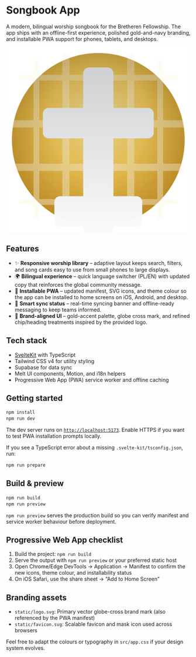 # Songbook App

A modern, bilingual worship songbook for the Bretheren Fellowship. The app ships with an offline-first experience, polished gold-and-navy branding, and installable PWA support for phones, tablets, and desktops.

![Songbook brand mark](static/logo.svg)

## Features

- ✨ **Responsive worship library** – adaptive layout keeps search, filters, and song cards easy to use from small phones to large displays.
- 🌍 **Bilingual experience** – quick language switcher (PL/EN) with updated copy that reinforces the global community message.
- 📲 **Installable PWA** – updated manifest, SVG icons, and theme colour so the app can be installed to home screens on iOS, Android, and desktop.
- 🔄 **Smart sync status** – real-time syncing banner and offline-ready messaging to keep teams informed.
- 🎨 **Brand-aligned UI** – gold-accent palette, globe cross mark, and refined chip/heading treatments inspired by the provided logo.

## Tech stack

- [SvelteKit](https://kit.svelte.dev/) with TypeScript
- Tailwind CSS v4 for utility styling
- Supabase for data sync
- Melt UI components, Motion, and i18n helpers
- Progressive Web App (PWA) service worker and offline caching

## Getting started

```bash
npm install
npm run dev
```

The dev server runs on [`http://localhost:5173`](http://localhost:5173). Enable HTTPS if you want to test PWA installation prompts locally.

If you see a TypeScript error about a missing `.svelte-kit/tsconfig.json`, run:

```bash
npm run prepare
```

## Build & preview

```bash
npm run build
npm run preview
```

`npm run preview` serves the production build so you can verify manifest and service worker behaviour before deployment.

## Progressive Web App checklist

1. Build the project: `npm run build`
2. Serve the output with `npm run preview` or your preferred static host
3. Open Chrome/Edge DevTools → Application → Manifest to confirm the new icons, theme colour, and installability status
4. On iOS Safari, use the share sheet → “Add to Home Screen”

## Branding assets

- `static/logo.svg`: Primary vector globe-cross brand mark (also referenced by the PWA manifest)
- `static/favicon.svg`: Scalable favicon and mask icon used across browsers

Feel free to adapt the colours or typography in `src/app.css` if your design system evolves.
